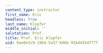 ```yaml
---
content_type: instructor
first_name: Eric
headless: true
last_name: Klopfer
middle_initial: ''
salutation: Prof.
title: Prof. Eric Klopfer
uid: 0ae0e3c9-1964-5a37-b9bb-91bd4d3df77f
---
```

